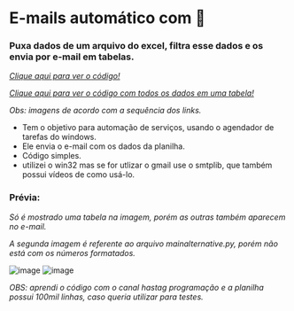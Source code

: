 # E-mails automático com 🐍
### Puxa dados de um arquivo do excel, filtra esse dados e os envia por e-mail em tabelas.
_<a href = 'https://github.com/CloretoJannuzzi/E-mails-com-python/blob/main/main.py'> Clique aqui para ver o código!</a>_

_<a href = "https://github.com/CloretoJannuzzi/Python-dados-via-e-mail/blob/main/mainAlternative.py">Clique aqui para ver o código com todos os dados em uma tabela! </a>_

_Obs: imagens de acordo com a sequência dos links._

- Tem o objetivo para automação de serviços, usando o agendador de tarefas do windows.
- Ele envia o e-mail com os dados da planilha.
- Código simples.
- utilizei o win32 mas se for utlizar o gmail use o smtplib, que também possui vídeos de como usá-lo. 

### Prévia:
_Só é mostrado uma tabela na imagem, porém as outras também aparecem no e-mail._

_A segunda imagem é referente ao arquivo mainalternative.py, porém não está com os números formatados._

![image](https://user-images.githubusercontent.com/100159466/155591903-35b2c8e1-1db8-43e9-b691-d168c9fc0a63.png)
![image](https://user-images.githubusercontent.com/100159466/155755670-4eacc211-c6ee-49b2-b25f-a7fc1bbc6370.png)


_OBS: aprendi o código com o canal hastag programação e a planilha possui 100mil linhas, caso queria utilizar para testes._
